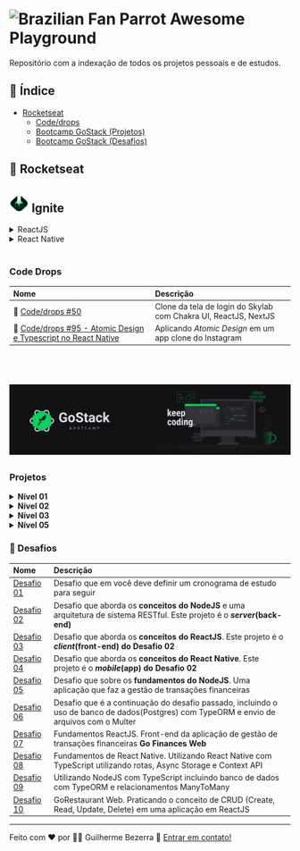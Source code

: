 # <img src="https://cultofthepartyparrot.com/parrots/hd/brazilianfanparrot.gif" alt="Brazilian Fan Parrot" height="28"/> Awesome Playground 

Repositório com a indexação de todos os projetos pessoais e de estudos.

## :pushpin: Índice 

  - [Rocketseat](#rocket-rocketseat)
    - [Code/drops](#code-drops)
    - [Bootcamp GoStack (Projetos)](#projetos)
    - [Bootcamp GoStack (Desafios)](#muscle-desafios)

##  :rocket: Rocketseat

## <img alt="GoStack" src="./assets/rockeseat-logo-nlw-impulse.svg" style="height:35px; width:35px;"  /> Ignite

<details>
   <summary>ReactJS</summary>
   
   - [Ignite Feed](https://github.com/gbdsantos/reactjs-rocketseat-ignite-fundamentals-2022)
</details>

<details>
   <summary>React Native</summary> 
   
   - [GoFinances](https://github.com/gbdsantos/react-native-gofinances)
</details>

<br />

### Code Drops

| Nome | Descrição | 
|:-----|:----------| 
| :rocket: [Code/drops #50](https://github.com/gbdsantos/reactjs-nextjs-skylab-login-clone)| Clone da tela de login do Skylab com Chakra UI, ReactJS, NextJS |
| :rocket: [Code/drops #95 - Atomic Design e Typescript no React Native](https://github.com/gbdsantos/react-native-atomic-design)| Aplicando *Atomic Design* em um app clone do Instagram |

<br />

<h1 align="center">
    <img alt="Imagem com logo do Bootcamp GoStack 11" src="./assets/rocketseat-bootcamp-gostack-11-banner.png" />
</h1>

### Projetos

<details>
   <summary><strong>Nível 01</strong></summary> 
  
  <br />

  | Nome | Descrição | 
  |:---- |:--------- | 
  | :rocket: [Back-end com NodeJS](https://github.com/gbdsantos/bootcamp-gostack-backend-01) |**REST API** feita do zero durante as aulas do Bootcamp GoStack(F02) da [Rocketseat](https://rocketseat.com.br/) utilizando o framework Express em **NodeJS** |
  | :children_crossing: [Front-end com ReactJS](https://github.com/gbdsantos/bootcamp-gostack-frontend-01/tree/master/frontend) | Front-end feito durante as aulas do Bootcamp GoStack(F02) da [Rocketseat](https://rocketseat.com.br/) utilizando o **ReactJS**. Este projeto é o ***client(front-end)* do projeto Back-end com NodeJS** |
  | :iphone: [Mobile com React Native](https://github.com/gbdsantos/bootcamp-gostack-mobile-01/tree/master/mobile) | Mobile feito durante as aulas do Bootcamp GoStack(F02) da [Rocketseat](https://rocketseat.com.br/) utilizando **React Native**. Este projeto é o ***mobile* do projeto Back-end com NodeJS** |
  | [Typescript](https://github.com/gbdsantos/bootcamp-gostack-typescript-01) | Introdução ao Typescript feito durante as aulas do Bootcamp GoStack(F02) da [Rocketseat](https://rocketseat.com.br/) |
</details>


<details>
   <summary><strong>Nível 02</strong></summary> 
  
  <br />

  | Nome | Descrição | 
  |:---- |:--------- | 
  | [Primeiro projeto com NodeJS <br /> Iniciando back-end do app](https://github.com/gbdsantos/bootcamp-gostack-backend-02/tree/master/backend) | **REST API** feita durante as aulas do Bootcamp GoStack(F03) da [Rocketseat](https://rocketseat.com.br/) utilizando o framework Express em **NodeJS** + **Typescript** |
</details>


<details>
   <summary><strong>Nível 03</strong></summary> 
  
  <br />

  | Nome | Descrição | 
  |:---- |:--------- | 
  | :octopus: [Primeiro projeto com ReactJS](https://github.com/gbdsantos/bootcamp-gostack-frontend-03/tree/master/frontend) | Aplicação Github Explorer, feita durante as aulas do Bootcamp GoStack(F04) da [Rocketseat](https://rocketseat.com.br/) utilizando ReactJS e Typescript |
  | [Iniciando front-end web do app](https://github.com/gbdsantos/reactjs-bootcamp-gostack-11-gobarber) | **Projeto GoBarber**(*front-end/client*) feito com ReactJS + TypeScript. Na fase 04(02-F04) do Bootcamp GoStack da Rocketseat |
</details>

<details>
   <summary><strong>Nível 05</strong></summary> 
  
  <br />

| Nome | Descrição | 
|:---- |:--------- | 
| [Finalizando front-end web do app](https://github.com/gbdsantos/reactjs-bootcamp-gostack-11-gobarber) | **Projeto GoBarber**(*front-end/client*) feito com ReactJS + TypeScript. Na fase 05(05-F02) do Bootcamp GoStack da Rocketseat |
</details>

### :muscle: Desafios

| Nome | Descrição | 
|:---- |:--------- | 
| [Desafio 01](https://www.notion.so/Cronograma-de-estudos-7d1c5cc9bd884cc8899dea7284539b0a?about:blank) | Desafio que em você deve definir um cronograma de estudo para seguir |
|  [Desafio 02](https://github.com/gbdsantos/bootcamp-gostack-challenge-02) | Desafio que aborda os **conceitos do NodeJS** e uma arquitetura de sistema RESTful. Este projeto é o ***server*(back-end)**|
| [Desafio 03](https://github.com/gbdsantos/bootcamp-gostack-challenge-03) | Desafio que aborda os **conceitos do ReactJS**. Este projeto é o ***client*(front-end) do Desafio 02** |
| [Desafio 04](https://github.com/gbdsantos/bootcamp-gostack-challenge-04) | Desafio que aborda os **conceitos do React Native**. Este projeto é o ***mobile*(app) do Desafio 02** |
| [Desafio 05](https://github.com/gbdsantos/bootcamp-gostack-challenge-05) | Desafio que sobre os **fundamentos do NodeJS**. Uma aplicação que faz a gestão de transações financeiras |
| [Desafio 06](https://github.com/gbdsantos/bootcamp-gostack-challenge-06) | Desafio que é a continuação do desafio passado, incluindo o uso de banco de dados(Postgres) com TypeORM e envio de arquivos com o Multer |
| [Desafio 07](https://github.com/gbdsantos/bootcamp-gostack-challenge-07) | Fundamentos ReactJS. Front-end da aplicação de gestão de transações financeiras **Go Finances Web** |
| [Desafio 08](https://github.com/gbdsantos/bootcamp-gostack-challenge-08) | Fundamentos de React Native. Utilizando React Native com TypeScript utilizando rotas, Async Storage e Context API |
| [Desafio 09](https://github.com/gbdsantos/bootcamp-gostack-challenge-09-typeorm-relations) | Utilizando NodeJS com TypeScript incluindo banco de dados com TypeORM e relacionamentos ManyToMany |
| [Desafio 10](https://github.com/gbdsantos/bootcamp-gostack-challenge-10-gorestaurant) | GoRestaurant Web. Praticando o conceito de CRUD (Create, Read, Update, Delete) em uma aplicação em ReactJS |

---
Feito com ♥ por :man_astronaut: Guilherme Bezerra :wave: [Entrar em contato!](https://www.linkedin.com/in/gbdsantos/)
